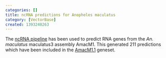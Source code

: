 ```yaml
---
categories: []
title: ncRNA predictions for Anopheles maculatus
category: [VectorBase]
created: 1393248263
---
```

The <a href="/info/genome/genebuild/ncrna.html">ncRNA pipeline</a> has been used to predict RNA genes from the <em>An. maculatus</em> maculatus3 assembly AmacM1. This generated 211 predictions which have been included in the <a href="/organisms/anopheles-maculatus-b/maculatus3/AmacM1.1">AmacM1.1</a> geneset.
